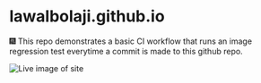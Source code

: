 # lawalbolaji.github.io

🎆 This repo demonstrates a basic CI workflow that runs an image regression test everytime a commit is made to this github repo.

![Live image of site](https://s3.us-east-2.amazonaws.com/bonango.io-screenshots/pageShot.png)

